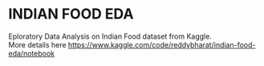 # INDIAN FOOD EDA
Eploratory Data Analysis on Indian Food dataset from Kaggle. <br>
More details here https://www.kaggle.com/code/reddybharat/indian-food-eda/notebook
